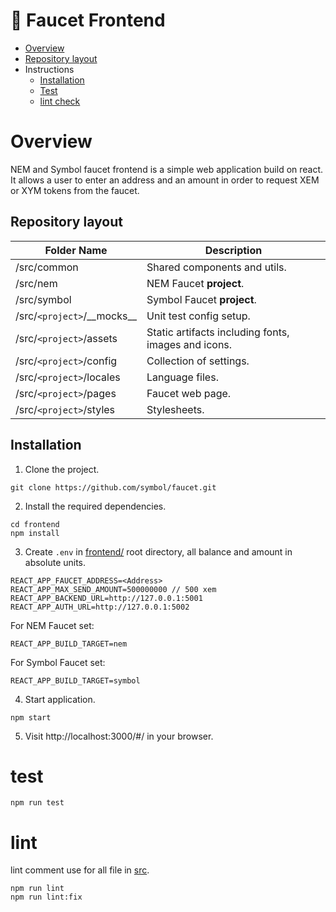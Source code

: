 # :potable_water: Faucet Frontend

- [Overview](#overview)
- [Repository layout](#repository-layout)
- Instructions
    - [Installation](#installation)
    - [Test](#test)
    - [lint check](#lint)

# Overview

NEM and Symbol faucet frontend is a simple web application build on react. It allows a user to enter an address and an amount in order to request XEM or XYM tokens from the faucet.

## Repository layout

| Folder Name | Description |
| -------------|--------------|
| /src/common | Shared components and utils. |
| /src/nem | NEM Faucet __project__. |
| /src/symbol | Symbol Faucet __project__. |
| /src/`<project>`/\_\_mocks__ | Unit test config setup. |
| /src/`<project>`/assets | Static artifacts including fonts, images and icons. |
| /src/`<project>`/config | Collection of settings. |
| /src/`<project>`/locales | Language files. |
| /src/`<project>`/pages | Faucet web page. |
| /src/`<project>`/styles | Stylesheets. |

## Installation

1. Clone the project.

```
git clone https://github.com/symbol/faucet.git
```

2. Install the required dependencies.

```
cd frontend
npm install
```

3. Create `.env` in [frontend/](/frontend/) root directory, all balance and amount in absolute units.

```env
REACT_APP_FAUCET_ADDRESS=<Address>
REACT_APP_MAX_SEND_AMOUNT=500000000 // 500 xem
REACT_APP_BACKEND_URL=http://127.0.0.1:5001
REACT_APP_AUTH_URL=http://127.0.0.1:5002
```

For NEM Faucet set:
```env
REACT_APP_BUILD_TARGET=nem
```

For Symbol Faucet set:
```env
REACT_APP_BUILD_TARGET=symbol
```

4. Start application.

```shell
npm start
```

5. Visit http://localhost:3000/#/ in your browser.

# test

```
npm run test
```

# lint

lint comment use for all file in [src](/frontend/src/).
```
npm run lint
npm run lint:fix
```
